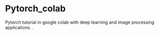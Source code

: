# Pytorch_colab
Pytorch tutorial in google colab with deep learning and image processing applications.
.
